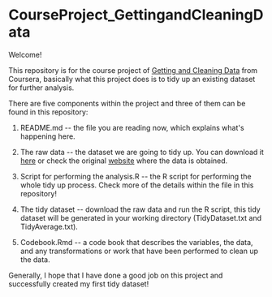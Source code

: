 # CourseProject_GettingandCleaningData

Welcome!  

This repository is for the course project of [Getting and Cleaning Data](https://www.coursera.org/learn/data-cleaning/) from Coursera, basically what this project does is to tidy up an existing dataset for further analysis.  
  
  
There are five components within the project and three of them can be found in this repository:  
  
1. README.md -- the file you are reading now, which explains what's happening here.  

2. The raw data -- the dataset we are going to tidy up. You can download it [here](https://d396qusza40orc.cloudfront.net/getdata%2Fprojectfiles%2FUCI%20HAR%20Dataset.zip) or check the original [website](http://archive.ics.uci.edu/ml/datasets/Human+Activity+Recognition+Using+Smartphones) where the data is obtained.  

3. Script for performing the analysis.R -- the R script for performing the whole tidy up process. Check more of the details within the file in this repository!  

4. The tidy dataset -- download the raw data and run the R script, this tidy dataset will be generated in your working directory (TidyDataset.txt and TidyAverage.txt).  

5. Codebook.Rmd -- a code book that describes the variables, the data, and any transformations or work that have been performed to clean up the data.    


Generally, I hope that I have done a good job on this project and successfully created my first tidy dataset!
